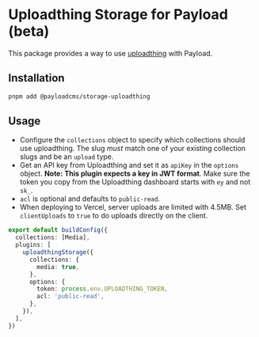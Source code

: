 # Uploadthing Storage for Payload (beta)

This package provides a way to use [uploadthing](https://uploadthing.com) with Payload.

## Installation

```sh
pnpm add @payloadcms/storage-uploadthing
```

## Usage

- Configure the `collections` object to specify which collections should use uploadthing. The slug _must_ match one of your existing collection slugs and be an `upload` type.
- Get an API key from Uploadthing and set it as `apiKey` in the `options` object. **Note: This plugin expects a key in JWT format**. Make sure the token you copy from the Uploadthing dashboard starts with `ey` and not `sk_`.
- `acl` is optional and defaults to `public-read`.
- When deploying to Vercel, server uploads are limited with 4.5MB. Set `clientUploads` to `true` to do uploads directly on the client.

```ts
export default buildConfig({
  collections: [Media],
  plugins: [
    uploadthingStorage({
      collections: {
        media: true,
      },
      options: {
        token: process.env.UPLOADTHING_TOKEN,
        acl: 'public-read',
      },
    }),
  ],
})
```
